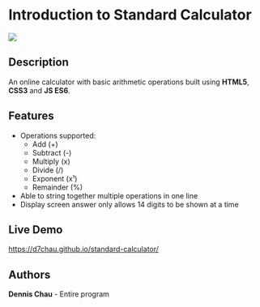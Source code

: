 # Introduction to Standard Calculator

[![](https://github.com/d7chau/standard-calculator/blob/main/images/thumbnail.png)](https://d7chau.github.io/standard-calculator/)

## Description

An online calculator with basic arithmetic operations built using __HTML5__, __CSS3__ and __JS ES6__.

## Features

* Operations supported:
  * Add (+)
  * Subtract (-)
  * Multiply (x)
  * Divide (/)
  * Exponent (x¹)
  * Remainder (%)
* Able to string together multiple operations in one line
* Display screen answer only allows 14 digits to be shown at a time

## Live Demo

https://d7chau.github.io/standard-calculator/

## Authors

**Dennis Chau** - Entire program
